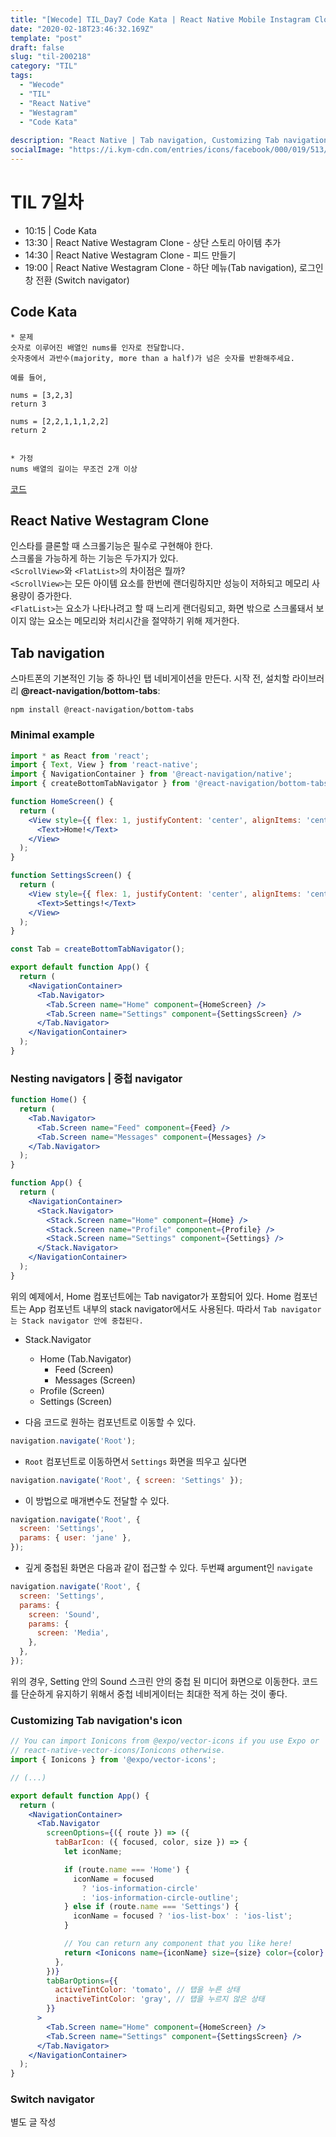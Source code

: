 ```yaml
---
title: "[Wecode] TIL_Day7 Code Kata | React Native Mobile Instagram Clone"
date: "2020-02-18T23:46:32.169Z"
template: "post"
draft: false
slug: "til-200218"
category: "TIL"
tags:
  - "Wecode"
  - "TIL"
  - "React Native"
  - "Westagram"
  - "Code Kata"
  
description: "React Native | Tab navigation, Customizing Tab navigation"
socialImage: "https://i.kym-cdn.com/entries/icons/facebook/000/019/513/til.jpg"
---
```

<!-- ![workflow](/media/react-logo.png) -->
# TIL 7일차
- 10:15 | Code Kata
- 13:30 | React Native Westagram Clone - 상단 스토리 아이템 추가
- 14:30 | React Native Westagram Clone - 피드 만들기
- 19:00 | React Native Westagram Clone - 하단 메뉴(Tab navigation), 로그인 창 전환 (Switch navigator)

## Code Kata
```
* 문제
숫자로 이루어진 배열인 nums를 인자로 전달합니다.
숫자중에서 과반수(majority, more than a half)가 넘은 숫자를 반환해주세요.

예를 들어,

nums = [3,2,3]
return 3

nums = [2,2,1,1,1,2,2]
return 2


* 가정
nums 배열의 길이는 무조건 2개 이상
```
[코드](https://github.com/DanSJKim/code-kata/blob/master/week2-day2.js)

## React Native Westagram Clone
인스타를 클론할 때 스크롤기능은 필수로 구현해야 한다.   
스크롤을 가능하게 하는 기능은 두가지가 있다.   
`<ScrollView>`와 `<FlatList>`의 차이점은 뭘까?   
`<ScrollView>`는 모든 아이템 요소를 한번에 랜더링하지만 성능이 저하되고 메모리 사용량이 증가한다.   
`<FlatList>`는 요소가 나타나려고 할 때 느리게 랜더링되고, 화면 밖으로 스크롤돼서 보이지 않는 요소는 메모리와 처리시간을 절약하기 위해 제거한다.   

## Tab navigation
스마트폰의 기본적인 기능 중 하나인 탭 네비게이션을 만든다.
시작 전, 설치할 라이브러리 **@react-navigation/bottom-tabs**:

```
npm install @react-navigation/bottom-tabs
```

### Minimal example

```jsx
import * as React from 'react';
import { Text, View } from 'react-native';
import { NavigationContainer } from '@react-navigation/native';
import { createBottomTabNavigator } from '@react-navigation/bottom-tabs';

function HomeScreen() {
  return (
    <View style={{ flex: 1, justifyContent: 'center', alignItems: 'center' }}>
      <Text>Home!</Text>
    </View>
  );
}

function SettingsScreen() {
  return (
    <View style={{ flex: 1, justifyContent: 'center', alignItems: 'center' }}>
      <Text>Settings!</Text>
    </View>
  );
}

const Tab = createBottomTabNavigator();

export default function App() {
  return (
    <NavigationContainer>
      <Tab.Navigator>
        <Tab.Screen name="Home" component={HomeScreen} />
        <Tab.Screen name="Settings" component={SettingsScreen} />
      </Tab.Navigator>
    </NavigationContainer>
  );
}
```


### Nesting navigators | 중첩 navigator 

```jsx
function Home() {
  return (
    <Tab.Navigator>
      <Tab.Screen name="Feed" component={Feed} />
      <Tab.Screen name="Messages" component={Messages} />
    </Tab.Navigator>
  );
}

function App() {
  return (
    <NavigationContainer>
      <Stack.Navigator>
        <Stack.Screen name="Home" component={Home} />
        <Stack.Screen name="Profile" component={Profile} />
        <Stack.Screen name="Settings" component={Settings} />
      </Stack.Navigator>
    </NavigationContainer>
  );
}
```

위의 예제에서, Home 컴포넌트에는 Tab navigator가 포함되어 있다.
Home 컴포넌트는 App 컴포넌트 내부의 stack navigator에서도 사용된다.
따라서 `Tab navigator는 Stack navigator 안에 중첩된다.`

- Stack.Navigator
  - Home (Tab.Navigator)
      - Feed (Screen)
      - Messages (Screen)
  - Profile (Screen)
  - Settings (Screen)

- 다음 코드로 원하는 컴포넌트로 이동할 수 있다.

```jsx
navigation.navigate('Root');
```

- `Root` 컴포넌트로 이동하면서 `Settings` 화면을 띄우고 싶다면

```jsx
navigation.navigate('Root', { screen: 'Settings' });
```

- 이 방법으로 매개변수도 전달할 수 있다.

```jsx
navigation.navigate('Root', {
  screen: 'Settings',
  params: { user: 'jane' },
});
```

- 깊게 중첩된 화면은 다음과 같이 접근할 수 있다. 두번쨰 argument인 `navigate`

```jsx
navigation.navigate('Root', {
  screen: 'Settings',
  params: {
    screen: 'Sound',
    params: {
      screen: 'Media',
    },
  },
});
```
위의 경우, Setting 안의 Sound 스크린 안의 중첩 된 미디어 화면으로 이동한다.
코드를 단순하게 유지하기 위해서 중첩 네비게이터는 최대한 적게 하는 것이 좋다.


### Customizing Tab navigation's icon

```jsx
// You can import Ionicons from @expo/vector-icons if you use Expo or
// react-native-vector-icons/Ionicons otherwise.
import { Ionicons } from '@expo/vector-icons';

// (...)

export default function App() {
  return (
    <NavigationContainer>
      <Tab.Navigator
        screenOptions={({ route }) => ({
          tabBarIcon: ({ focused, color, size }) => {
            let iconName;

            if (route.name === 'Home') {
              iconName = focused
                ? 'ios-information-circle'
                : 'ios-information-circle-outline';
            } else if (route.name === 'Settings') {
              iconName = focused ? 'ios-list-box' : 'ios-list';
            }

            // You can return any component that you like here!
            return <Ionicons name={iconName} size={size} color={color} />;
          },
        })}
        tabBarOptions={{
          activeTintColor: 'tomato', // 탭을 누른 상태
          inactiveTintColor: 'gray', // 탭을 누르지 않은 상태
        }}
      >
        <Tab.Screen name="Home" component={HomeScreen} />
        <Tab.Screen name="Settings" component={SettingsScreen} />
      </Tab.Navigator>
    </NavigationContainer>
  );
}
```

### Switch navigator
별도 글 작성